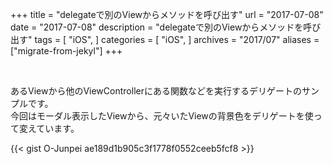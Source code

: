 +++
title = "delegateで別のViewからメソッドを呼び出す"
url = "2017-07-08"
date = "2017-07-08"
description = "delegateで別のViewからメソッドを呼び出す"
tags = [
    "iOS",
]
categories = [
    "iOS",
]
archives = "2017/07"
aliases = ["migrate-from-jekyl"]
+++

<br>

あるViewから他のViewControllerにある関数などを実行するデリゲートのサンプルです。  
今回はモーダル表示したViewから、元々いたViewの背景色をデリゲートを使って変えています。  

{{< gist O-Junpei ae189d1b905c3f1778f0552ceeb5fcf8 >}}
